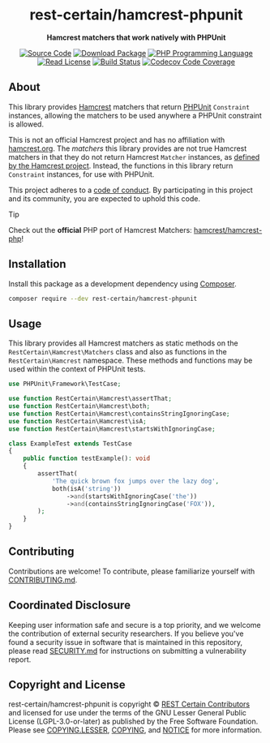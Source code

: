 <h1 align="center">rest-certain/hamcrest-phpunit</h1>

<p align="center">
    <strong>Hamcrest matchers that work natively with PHPUnit</strong>
</p>

<p align="center">
    <a href="https://github.com/rest-certain/hamcrest-phpunit"><img src="https://img.shields.io/badge/source-rest--certain/hamcrest--phpunit-blue.svg?style=flat-square" alt="Source Code"></a>
    <a href="https://packagist.org/packages/rest-certain/hamcrest-phpunit"><img src="https://img.shields.io/packagist/v/rest-certain/hamcrest-phpunit.svg?style=flat-square&label=release" alt="Download Package"></a>
    <a href="https://php.net"><img src="https://img.shields.io/packagist/php-v/rest-certain/hamcrest-phpunit.svg?style=flat-square&colorB=%238892BF" alt="PHP Programming Language"></a>
    <a href="https://github.com/rest-certain/hamcrest-phpunit/blob/main/LICENSE"><img src="https://img.shields.io/packagist/l/rest-certain/hamcrest-phpunit.svg?style=flat-square&colorB=darkcyan" alt="Read License"></a>
    <a href="https://github.com/rest-certain/hamcrest-phpunit/actions/workflows/continuous-integration.yml"><img src="https://img.shields.io/github/actions/workflow/status/rest-certain/hamcrest-phpunit/continuous-integration.yml?branch=main&style=flat-square&logo=github" alt="Build Status"></a>
    <a href="https://codecov.io/gh/rest-certain/hamcrest-phpunit"><img src="https://img.shields.io/codecov/c/gh/rest-certain/hamcrest-phpunit?label=codecov&logo=codecov&style=flat-square" alt="Codecov Code Coverage"></a>
</p>

## About

This library provides [Hamcrest](https://hamcrest.org) matchers that return
[PHPUnit](https://phpunit.de) `Constraint` instances, allowing the matchers to
be used anywhere a PHPUnit constraint is allowed.

This is not an official Hamcrest project and has no affiliation with
[hamcrest.org](https://hamcrest.org). The *matchers* this library provides are
not true Hamcrest matchers in that they do not return Hamcrest `Matcher` instances,
as [defined by the Hamcrest project](https://hamcrest.org/JavaHamcrest/tutorial#writing-custom-matchers).
Instead, the functions in this library return `Constraint` instances, for use
with PHPUnit.

This project adheres to a [code of conduct](CODE_OF_CONDUCT.md). By participating
in this project and its community, you are expected to uphold this code.

> [!TIP]
> Check out the **official** PHP port of Hamcrest Matchers:
> [hamcrest/hamcrest-php](https://packagist.org/packages/hamcrest/hamcrest-php)!

## Installation

Install this package as a development dependency using [Composer](https://getcomposer.org).

``` bash
composer require --dev rest-certain/hamcrest-phpunit
```

## Usage

This library provides all Hamcrest matchers as static methods on the
`RestCertain\Hamcrest\Matchers` class and also as functions in the
`RestCertain\Hamcrest` namespace. These methods and functions may be used within
the context of PHPUnit tests.

``` php
use PHPUnit\Framework\TestCase;

use function RestCertain\Hamcrest\assertThat;
use function RestCertain\Hamcrest\both;
use function RestCertain\Hamcrest\containsStringIgnoringCase;
use function RestCertain\Hamcrest\isA;
use function RestCertain\Hamcrest\startsWithIgnoringCase;

class ExampleTest extends TestCase
{
    public function testExample(): void
    {
        assertThat(
            'The quick brown fox jumps over the lazy dog',
            both(isA('string'))
                ->and(startsWithIgnoringCase('the'))
                ->and(containsStringIgnoringCase('FOX')),
        );
    }
}
```

## Contributing

Contributions are welcome! To contribute, please familiarize yourself with
[CONTRIBUTING.md](CONTRIBUTING.md).

## Coordinated Disclosure

Keeping user information safe and secure is a top priority, and we welcome the
contribution of external security researchers. If you believe you've found a
security issue in software that is maintained in this repository, please read
[SECURITY.md](SECURITY.md) for instructions on submitting a vulnerability report.

## Copyright and License

rest-certain/hamcrest-phpunit is copyright © [REST Certain Contributors](https://rest-certain.dev)
and licensed for use under the terms of the GNU Lesser General Public License
(LGPL-3.0-or-later) as published by the Free Software Foundation. Please see
[COPYING.LESSER](COPYING.LESSER), [COPYING](COPYING), and [NOTICE](NOTICE) for
more information.
